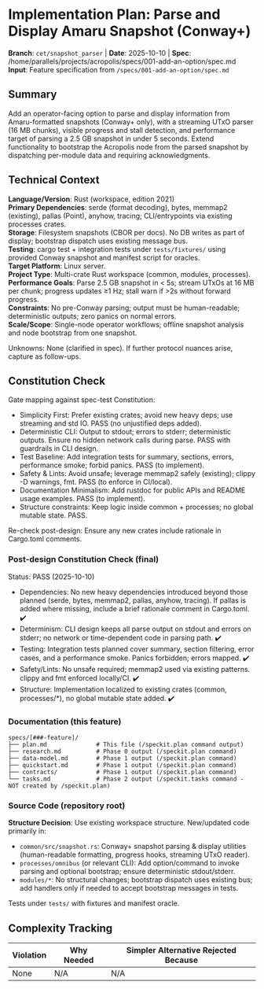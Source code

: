 # Implementation Plan: Parse and Display Amaru Snapshot (Conway+)

**Branch**: `cet/snapshot_parser` | **Date**: 2025-10-10 | **Spec**: /home/parallels/projects/acropolis/specs/001-add-an-option/spec.md
**Input**: Feature specification from `/specs/001-add-an-option/spec.md`

## Summary

Add an operator-facing option to parse and display information from Amaru-formatted snapshots (Conway+ only), with a streaming UTxO parser (16 MB chunks), visible progress and stall detection, and performance target of parsing a 2.5 GB snapshot in under 5 seconds. Extend functionality to bootstrap the Acropolis node from the parsed snapshot by dispatching per-module data and requiring acknowledgments.

## Technical Context

**Language/Version**: Rust (workspace, edition 2021)  
**Primary Dependencies**: serde (format decoding), bytes, memmap2 (existing), pallas (Point), anyhow, tracing; CLI/entrypoints via existing processes crates.  
**Storage**: Filesystem snapshots (CBOR per docs). No DB writes as part of display; bootstrap dispatch uses existing message bus.  
**Testing**: cargo test + integration tests under `tests/fixtures/` using provided Conway snapshot and manifest script for oracles.  
**Target Platform**: Linux server.  
**Project Type**: Multi-crate Rust workspace (common, modules, processes).  
**Performance Goals**: Parse 2.5 GB snapshot in < 5s; stream UTxOs at 16 MB per chunk; progress updates ≥1 Hz; stall warn if >2s without forward progress.  
**Constraints**: No pre-Conway parsing; output must be human-readable; deterministic outputs; zero panics on normal errors.  
**Scale/Scope**: Single-node operator workflows; offline snapshot analysis and node bootstrap from one snapshot.

Unknowns: None (clarified in spec). If further protocol nuances arise, capture as follow-ups.

## Constitution Check

Gate mapping against spec-test Constitution:

- Simplicity First: Prefer existing crates; avoid new heavy deps; use streaming and std IO. PASS (no unjustified deps added).
- Deterministic CLI: Output to stdout; errors to stderr; deterministic outputs. Ensure no hidden network calls during parse. PASS with guardrails in CLI design.
- Test Baseline: Add integration tests for summary, sections, errors, performance smoke; forbid panics. PASS (to implement).
- Safety & Lints: Avoid unsafe; leverage memmap2 safely (existing); clippy -D warnings, fmt. PASS (to enforce in CI/local).
- Documentation Minimalism: Add rustdoc for public APIs and README usage examples. PASS (to implement).
- Structure constraints: Keep logic inside common + processes; no global mutable state. PASS.

Re-check post-design: Ensure any new crates include rationale in Cargo.toml comments.

### Post-design Constitution Check (final)

Status: PASS (2025-10-10)

- Dependencies: No new heavy dependencies introduced beyond those planned (serde, bytes, memmap2, pallas, anyhow, tracing). If pallas is added where missing, include a brief rationale comment in Cargo.toml. ✔️
- Determinism: CLI design keeps all parse output on stdout and errors on stderr; no network or time-dependent code in parsing path. ✔️
- Testing: Integration tests planned cover summary, section filtering, error cases, and a performance smoke. Panics forbidden; errors mapped. ✔️
- Safety/Lints: No unsafe required; memmap2 used via existing patterns. clippy and fmt enforced locally/CI. ✔️
- Structure: Implementation localized to existing crates (common, processes/*), no global mutable state added. ✔️

### Documentation (this feature)

```
specs/[###-feature]/
├── plan.md              # This file (/speckit.plan command output)
├── research.md          # Phase 0 output (/speckit.plan command)
├── data-model.md        # Phase 1 output (/speckit.plan command)
├── quickstart.md        # Phase 1 output (/speckit.plan command)
├── contracts/           # Phase 1 output (/speckit.plan command)
└── tasks.md             # Phase 2 output (/speckit.tasks command - NOT created by /speckit.plan)
```

### Source Code (repository root)

**Structure Decision**: Use existing workspace structure. New/updated code primarily in:

- `common/src/snapshot.rs`: Conway+ snapshot parsing & display utilities (human-readable formatting, progress hooks, streaming UTxO reader).
- `processes/omnibus` (or relevant CLI): Add option/command to invoke parsing and optional bootstrap; ensure deterministic stdout/stderr.
- `modules/*`: No structural changes; bootstrap dispatch uses existing bus; add handlers only if needed to accept bootstrap messages in tests.

Tests under `tests/` with fixtures and manifest oracle.

## Complexity Tracking

| Violation | Why Needed | Simpler Alternative Rejected Because |
|-----------|------------|-------------------------------------|
| None | N/A | N/A |
